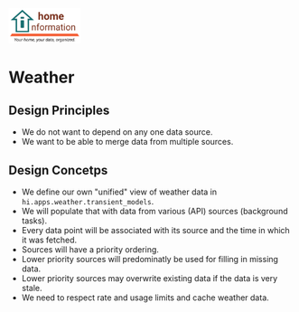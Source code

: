 <img src="../../src/hi/static/img/hi-logo-w-tagline-197x96.png" alt="Home Information Logo" width="128">

# Weather

## Design Principles

- We do not want to depend on any one data source.
- We want to be able to merge data from multiple sources.

## Design Concetps

- We define our own "unified" view of weather data in `hi.apps.weather.transient_models`.
- We will populate that with data from various (API) sources (background tasks).
- Every data point will be associated with its source and the time in which it was fetched.
- Sources will have a priority ordering.
- Lower priority sources will predominatly be used for filling in missing data.
- Lower priority sources may overwrite existing data if the data is very stale.
- We need to respect rate and usage limits and cache weather data.
